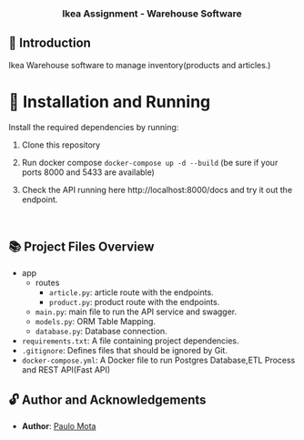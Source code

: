 
  
<!-- PROJECT -->  
<p align="center">  
  <h3 align="center">   
   Ikea Assignment - Warehouse Software
  </h3>   
</p>  
  
<!-- ABOUT THE PROJECT -->  
## 🤔 Introduction  

Ikea Warehouse software to manage inventory(products and articles.)
<br />   
  
  
<!-- INSTALLATION -->  

# 🔨 Installation and Running

Install the required dependencies by running:

  
1. Clone this repository  
  
2. Run docker compose `docker-compose up -d --build` (be sure if your ports 8000 and 5433 are available)

3. Check the API running here http://localhost:8000/docs and try it out the endpoint.

<br />  
  
## 📚 Project Files Overview
- app
  - routes
    - `article.py`: article route with the endpoints. 
    - `product.py`: product route with the endpoints. 
  - `main.py`: main file to run the API service and swagger.
  - `models.py`: ORM Table Mapping.
  - `database.py`: Database connection.
- `requirements.txt`: A file containing project dependencies.
- `.gitignore`: Defines files that should be ignored by Git.
- `docker-compose.yml`: A Docker file to run Postgres Database,ETL Process and REST API(Fast API)

## 🔓 Author and Acknowledgements

- **Author**: [Paulo Mota](https://www.linkedin.com/in/paulo-mota-955218a2/)<br>
